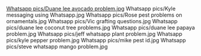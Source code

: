 [Whatsapp pics/Duane lee avocado problem.jpg](https://github.com/aubreymoore/bamba/raw/main/Whatsapp%20pics/Duane%20lee%20avocado%20problem.jpg)
Whatsapp pics/Kyle messaging using Whatsapp.jpg
Whatsapp pics/Rose pest problems on ornamentals.jpg
Whatsapp pics/Vic grafting questions.jpg
Whatsapp pics/duane lee coconut tree problems.jpg
Whatsapp pics/duane lee papaya problem.jpg
Whatsapp pics/jeff whatsapp plant problem.jpg
Whatsapp pics/kyle pepper problem.jpg
Whatsapp pics/mike pest id.jpg
Whatsapp pics/steve whatsapp mango problem.jpg
